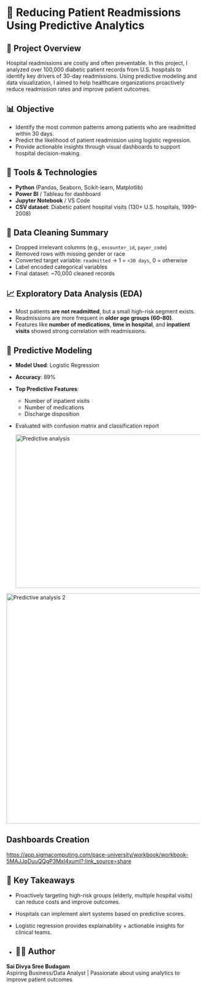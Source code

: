
# 🏥 Reducing Patient Readmissions Using Predictive Analytics

## 📌 Project Overview
Hospital readmissions are costly and often preventable. In this project, I analyzed over 100,000 diabetic patient records from U.S. hospitals to identify key drivers of 30-day readmissions. Using predictive modeling and data visualization, I aimed to help healthcare organizations proactively reduce readmission rates and improve patient outcomes.

## 📊 Objective
- Identify the most common patterns among patients who are readmitted within 30 days.
- Predict the likelihood of patient readmission using logistic regression.
- Provide actionable insights through visual dashboards to support hospital decision-making.

## 🧰 Tools & Technologies
- **Python** (Pandas, Seaborn, Scikit-learn, Matplotlib)
- **Power BI** / Tableau for dashboard
- **Jupyter Notebook** / VS Code
- **CSV dataset**: Diabetic patient hospital visits (130+ U.S. hospitals, 1999–2008)

## 🧹 Data Cleaning Summary
- Dropped irrelevant columns (e.g., `encounter_id`, `payer_code`)
- Removed rows with missing gender or race
- Converted target variable: `readmitted` → 1 = `<30 days`, 0 = otherwise
- Label encoded categorical variables
- Final dataset: ~70,000 cleaned records


## 📈 Exploratory Data Analysis (EDA)
- Most patients **are not readmitted**, but a small high-risk segment exists.
- Readmissions are more frequent in **older age groups (60–80)**.
- Features like **number of medications**, **time in hospital**, and **inpatient visits** showed strong correlation with readmissions.


## 🤖 Predictive Modeling
- **Model Used**: Logistic Regression
- **Accuracy**: 89%
- **Top Predictive Features**:
  - Number of inpatient visits
  - Number of medications
  - Discharge disposition
- Evaluated with confusion matrix and classification report

  <img width="500" height="400" alt="Predictive analysis" src="https://github.com/user-attachments/assets/81d0180a-5992-41c8-abfc-1c2806e96f47" />
<img width="800" height="600" alt="Predictive analysis 2" src="https://github.com/user-attachments/assets/6658d884-ee63-47e7-bc9c-b57a188ec980" />


## Dashboards Creation 
https://app.sigmacomputing.com/pace-university/workbook/workbook-5MAJJpDuuQQgP3Mxl4xumI?:link_source=share



## 📌 Key Takeaways
- Proactively targeting high-risk groups (elderly, multiple hospital visits) can reduce costs and improve outcomes.
- Hospitals can implement alert systems based on predictive scores.
- Logistic regression provides explainability + actionable insights for clinical teams.

- ## 🙋‍♀️ Author
**Sai Divya Sree Budagam**  
Aspiring Business/Data Analyst | Passionate about using analytics to improve patient outcomes  

